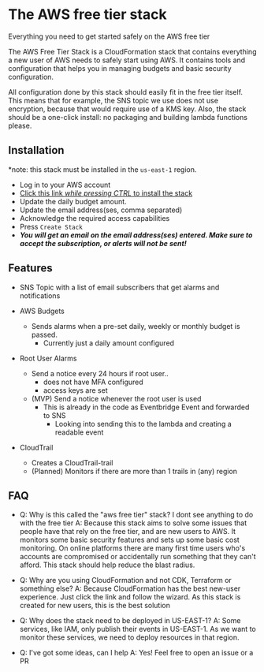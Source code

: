 # The AWS free tier stack
Everything you need to get started safely on the AWS free tier

The AWS Free Tier Stack is a CloudFormation stack that contains everything a new user of AWS needs to safely start using AWS. It contains tools and configuration that helps you in managing budgets and basic security configuration.

All configuration done by this stack should easily fit in the free tier itself. This means that for example, the SNS topic we use does not use encryption, because that would require use of a KMS key. Also, the stack should be a one-click install: no packaging and building lambda functions please.

## Installation

*note: this stack must be installed in the `us-east-1` region.

- Log in to your AWS account
- [Click this link *while pressing CTRL* to install the stack](https://us-east-1.console.aws.amazon.com/cloudformation/home?region=us-east-1#/stacks/create/review?templateURL=https://aws-free-tier-stack.s3.eu-west-1.amazonaws.com/stack.yml&stackName=aws-free-tier-stack)
- Update the daily budget amount.
- Update the email address(ses, comma separated)
- Acknowledge the required access capabilities
- Press `Create Stack`
- ***You will get an email on the email address(ses) entered. Make sure to accept the subscription, or alerts will not be sent!***

## Features

- SNS Topic with a list of email subscribers that get alarms and notifications

- AWS Budgets
    - Sends alarms when a pre-set daily, weekly or monthly budget is passed.
        - Currently just a daily amount configured

- Root User Alarms
    -  Send a notice every 24 hours if root user..
        - does not have MFA configured
        - access keys are set
    - (MVP) Send a notice whenever the root user is used
        - This is already in the code as Eventbridge Event and forwarded to SNS
            - Looking into sending this to the lambda and creating a readable event

- CloudTrail
    - Creates a CloudTrail-trail
    - (Planned) Monitors if there are more than 1 trails in (any) region


## FAQ

- Q: Why is this called the "aws free tier" stack? I dont see anything to do with the free tier
  A: Because this stack aims to solve some issues that people have that rely on the free tier, and are new users to AWS. It monitors some basic security features and sets up some basic cost monitoring. On online platforms there are many first time users who's accounts are compromised or accidentally run something that they can't afford. This stack should help reduce the blast radius.

- Q: Why are you using CloudFormation and not CDK, Terraform or something else?
  A: Because CloudFormation has the best new-user experience. Just click the link and follow the wizard. As this stack is created for new users, this is the best solution

- Q: Why does the stack need to be deployed in US-EAST-1?
  A: Some services, like IAM, only publish their events in US-EAST-1. As we want to monitor these services, we need to deploy resources in that region.

- Q: I've got some ideas, can I help
  A: Yes! Feel free to open an issue or a PR
